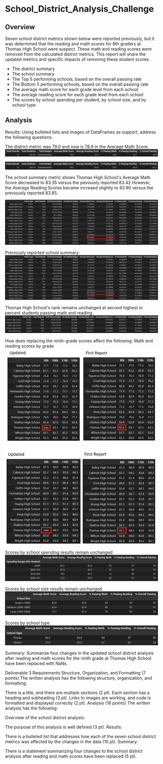 # School_District_Analysis_Challenge
## Overview
Seven school district metrics shown below were reported previously, but it was determined that the reading and math scores for 9th graders at Thomas High School were suspect.  These math and reading scores were removed from the calculated district metrics.  This report will share the updated metrics and specific impacts of removing these student scores.

* The district summary
* The school summary
* The Top 5 performing schools, based on the overall passing rate
* The Bottom 5 performing schools, based on the overall passing rate
* The average math score for each grade level from each school
* The average reading score for each grade level from each school
* The scores by school spending per student, by school size, and by school type

## Analysis
Results: Using bulleted lists and images of DataFrames as support, address the following questions.

The district metric was 79.0 and now is 78.9 in the Average Math Score.
![alt text](https://github.com/jj2773/School_District_Analysis_Challenge/blob/main/report_images/a2-district_summary-updatedreport.PNG)

![alt text](https://github.com/jj2773/School_District_Analysis_Challenge/blob/main/report_images/a1-district_summary-firstreport.PNG)

The school summary metric shows Thomas High School's Average Math Score decreased to 83.35 versus the peviously reported 83.42  However, the Average Reading Scores became increaed slightly to 83.90 versus the previously reported 83.85.

![alt text](https://github.com/jj2773/School_District_Analysis_Challenge/blob/main/report_images/b2-school_summary_updatedreport.PNG)

Previously reported school summary:
![alt text](https://github.com/jj2773/School_District_Analysis_Challenge/blob/main/report_images/b1-school_summary_firstreport.PNG)

Thomas High School's rank remains unchanged at second highest in percent students passing math and reading.
![alt text](https://github.com/jj2773/School_District_Analysis_Challenge/blob/main/report_images/c1-top_five_schools_firstreport.PNG)


How does replacing the ninth-grade scores affect the following:
Math and reading scores by grade
![alt text](https://github.com/jj2773/School_District_Analysis_Challenge/blob/main/report_images/math_scores_by_grade_comparison.PNG)


![alt text](https://github.com/jj2773/School_District_Analysis_Challenge/blob/main/report_images/reading_scores_by_grade_comparison.PNG)


Scores by school spending results remain unchanged
![alt text](https://github.com/jj2773/School_District_Analysis_Challenge/blob/main/report_images/g2-schools_by_spending-updatedreport.PNG)


Scores by school size results remain unchanged
![alt text](https://github.com/jj2773/School_District_Analysis_Challenge/blob/main/report_images/i2-schools_by_size-updatedreport.PNG)

Scores by school type
![alt text](https://github.com/jj2773/School_District_Analysis_Challenge/blob/main/report_images/h2-schools_by_type-updatedreport.PNG)

Summary: Summarize four changes in the updated school district analysis after reading and math scores for the ninth grade at Thomas High School have been replaced with NaNs.


Deliverable 3 Requirements
Structure, Organization, and Formatting (7 points)
The written analysis has the following structure, organization, and formatting:

There is a title, and there are multiple sections (2 pt).
Each section has a heading and subheading (3 pt).
Links to images are working, and code is formatted and displayed correctly (2 pt).
Analysis (18 points)
The written analysis has the following:

Overview of the school district analysis:

The purpose of this analysis is well defined (3 pt).
Results:

There is a bulleted list that addresses how each of the seven school district metrics was affected by the changes in the data (10 pt).
Summary:

There is a statement summarizing four changes to the school district analysis after reading and math scores have been replaced (5 pt).

